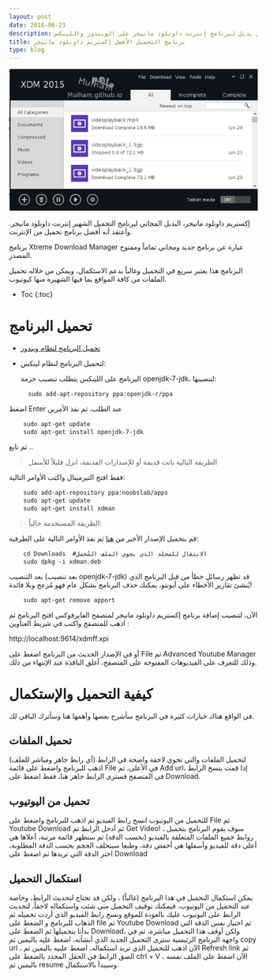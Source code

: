 ```yaml
---
layout: post
date: 2016-06-23
description: أفضل بديل لبرنامج إنترنت داونلود مانيجر على الويندوز واللينكس
title: برنامج التحميل الأفضل إكستريم داونلود مانيجر
type: blog
---
```



![لقطة برنامج إكستريم داونلود مانيجر](/assets/xdm.png "لقطة برنامج إكستريم داونلود مانيجر")

إكستريم داونلود مانيجر، البديل المجاني لبرنامج التحميل الشهير إنترنت داونلود مانيجر. وأعتقد أنه أفضل برنامج تحميل من الإنترنت.

برنامج Xtreme Download Manager عبارة عن برنامج جديد ومجاني تماماً ومفتوح المصدر.

البرنامج هذا يعتبر سريع في التحميل وغالباً يدعم الاستكمال، ويمكن من خلاله تحميل الملفات من كافة المواقع بما فيها الشهيرة منها كيوتيوب.

* Toc
{:toc}

# تحميل البرنامج


* [تحميل البرنامج لنظام ويندوز](http://xdman.sourceforge.net/xdm_4.0.exe)

* لتحميل البرنامج لنظام لينكس:

	البرنامج على اللينكس يتطلب تنصيب حزمة openjdk-7-jdk، لتنصيبها:

		sudo add-apt-repository ppa:openjdk-r/ppa 

اضغط Enter عند الطلب. ثم نفذ الأمرين

		sudo apt-get update
		sudo apt-get install openjdk-7-jdk

ثم تابع ..

> الطريقة التالية باتت قديمة أو للإصدارات القديمة، انزل قليلاً للأسفل


فقط افتح التيرمينال واكتب الأوامر التالية:



        sudo add-apt-repository ppa:noobslab/apps
        sudo apt-get update
        sudo apt-get install xdman

> الطريقة المستخدمة حالياً:

قم بتحميل الإصدار الأخير من [هنا](http://tenet.dl.sourceforge.net/project/xdman/xdman.deb) ثم نفذ الأوامر التالية على الطرفية:

		cd Downloads  #الانتقال للمجلد الذي يحوي الملف المُحمل
		sudo dpkg -i xdman.deb
		

بعد التنصيب (بعد تنصيب openjdk-7-jdk) قد تظهر رسائل خطأ من قبل البرنامج الذي يُنشئ تقارير الأخطاء على أبونتو، يمكنك حذف البرنامج بشكل عام فهو مُزعج وبلا فائدة!

		sudo apt-get remove apport


الآن، لتنصيب إضافة برنامج إكستريم داونلود مانيجر لمتصفح الفايرفوكس افتح البرنامج ثم اذهب للمتصفح واكتب في شريط العناوين :

http://localhost:9614/xdmff.xpi

أو في الإصدار الحديث من البرنامج اضغط على File ثم Advanced Youtube Manager وذلك للتعرف على الفيديوهات المفتوحة على المتصفح، أغلق النافذة عند الإنتهاء من ذلك.

# كيفية التحميل والإستكمال

في الواقع هناك خيارات كثيرة في البرنامج سأشرح بعضها وأهمها هنا وسأترك الباقي لك.

## تحميل الملفات

لتحميل الملفات والتي تحوي لاحقة واضحة في الرابط (أي رابط جاهز ومباشر للملف) اذهب للبرنامج واضغط على قائمة File في الأعلى، ثم Add url، إذا قمت بنسخ الرابط في المتصفح فسترى الرابط جاهز هنا، فقط اضغط على Download.

## تحميل من اليوتيوب

للتحميل من اليوتيوب انسخ رابط الفيديو ثم اذهب للبرنامج واضغط على File ثم Youtube Download ثم أدخل الرابط ثم Get Video! ، سوف يقوم البرنامج بتحميل روابط جميع الملفات المتعلقة بالفيديو (بحسب الدقة) ثم ستظهر قائمة مرتبة، أعلاها هي أعلى دقة للفيديو وأسفلها هي أخفض دقة، وطبعا سيتخلف الحجم بحسب الدقة المطلوبة، اختر الدقة التي تريدها ثم اضغط على Download

## استكمال التحميل

يمكن استكمال التحميل في هذا البرنامج (غالباً) ، ولكن قد تحتاج لتحديث الرابط، وخاصة عند التحميل من اليوتيوب، فيمكنك توقيف التحميل متى شئت واستكماله لاحقاً، لتحديث الرابط على اليوتيوب عليك بالعودة للموقع ونسخ رابط الفيديو الذي أردت تحميله ثم الذهاب للبرنامج و الضغط على file ثم Youtube Download ثم اختيار نفس الدقة التي بدأنا بتحميلها ثم الضغط على Download، ولكن أوقف هذا التحميل مباشرة، ثم في واجهة البرنامج الرئيسية سترى التحميل الجديد الذي أنشأته، اضغط عليه باليمين ثم copy url ، الآن اذهب للتحميل الذي تريد استكماله، اضغط علىيه باليمين ثم Refresh link ثم الصق الرابط في الحقل المحدد بالضغط على ctrl + V ، الآن اضغط على الملف نفسه باليمين ثم resume وسيبدأ بالاستكمال.
